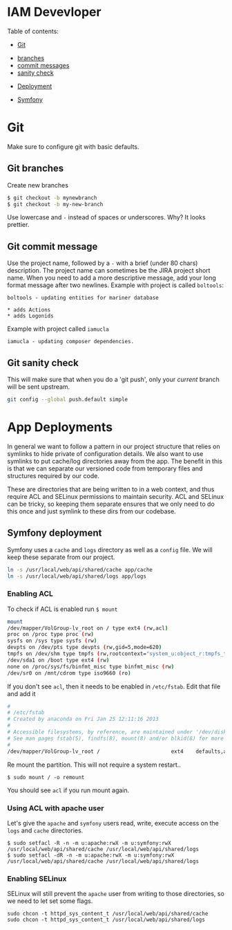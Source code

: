 # IAM Devevloper

Table of contents:

* [Git](#Git)
 - [branches](#git-branches)
 - [commit messages](#git-commit-message)
 - [sanity check](#git-sanity-check)
* [Deployment](#app-deployment)
 - [Symfony](#symfony-deployment)

# Git

Make sure to configure git with basic defaults.

## Git branches

Create new branches

```sh
$ git checkout -b mynewbranch
$ git checkout -b my-new-branch
```

Use lowercase and `-` instead of spaces or underscores.  Why? It looks prettier.

## Git commit message

Use the project name, followed by a `-` with a brief (under 80 chars) description.  The project name can sometimes be the JIRA project short name.  When you need to add a more descriptive message, add your long format message after two newlines.  Example with project is called `boltools`:

```
boltools - updating entities for mariner database

* adds Actions
* adds Logonids
```

Example with project called `iamucla`
```
iamucla - updating composer dependencies.
```

## Git sanity check

This will make sure that when you do a 'git push', only your _current_ branch will be sent upstream.

```sh
git config --global push.default simple
```

# App Deployments

In general we want to follow a pattern in our project structure that relies on symlinks to hide
private of configuration details.  We also want to use symlinks to put cache/log directories
away from the app.  The benefit in this is that we can separate our versioned code from temporary 
files and structures required by our code.  

These are directories that are being written to in a web context, and thus require ACL and SELinux permissions to maintain security.  ACL and SELinux can be tricky, so keeping them separate ensures that we only need to do this once and just symlink to these dirs from our codebase.

## Symfony deployment

Symfony uses a `cache` and `logs` directory as well as a `config` file.  We will keep these
separate from our project.

```sh
ln -s /usr/local/web/api/shared/cache app/cache
ln -s /usr/local/web/api/shared/logs app/logs
```

### Enabling ACL

To check if ACL is enabled run `$ mount`

```sh
mount
/dev/mapper/VolGroup-lv_root on / type ext4 (rw,acl)
proc on /proc type proc (rw)
sysfs on /sys type sysfs (rw)
devpts on /dev/pts type devpts (rw,gid=5,mode=620)
tmpfs on /dev/shm type tmpfs (rw,rootcontext="system_u:object_r:tmpfs_t:s0")
/dev/sda1 on /boot type ext4 (rw)
none on /proc/sys/fs/binfmt_misc type binfmt_misc (rw)
/dev/sr0 on /mnt/cdrom type iso9660 (ro)
```

If you don't see `acl`, then it needs to be enabled in `/etc/fstab`.  Edit that file and add it

```sh
#
# /etc/fstab
# Created by anaconda on Fri Jan 25 12:11:16 2013
#
# Accessible filesystems, by reference, are maintained under '/dev/disk'
# See man pages fstab(5), findfs(8), mount(8) and/or blkid(8) for more info
#
/dev/mapper/VolGroup-lv_root /                       ext4    defaults,acl        1 1
```

Re mount the partition.  This will not require a system restart..

```
$ sudo mount / -o remount
```

You should see `acl` if you run mount again.

### Using ACL with apache user

Let's give the `apache` and `symfony` users read, write, execute access on the `logs` and `cache` directories.

```
$ sudo setfacl -R -n -m u:apache:rwX -m u:symfony:rwX /usr/local/web/api/shared/cache /usr/local/web/api/shared/logs
$ sudo setfacl -dR -n -m u:apache:rwX -m u:symfony:rwX /usr/local/web/api/shared/cache /usr/local/web/api/shared/logs
```

### Enabling SELinux

SELinux will still prevent the `apache` user from writing to those directories, so
we need to let set some flags.

```
sudo chcon -t httpd_sys_content_t /usr/local/web/api/shared/cache
sudo chcon -t httpd_sys_content_t /usr/local/web/api/shared/logs
```